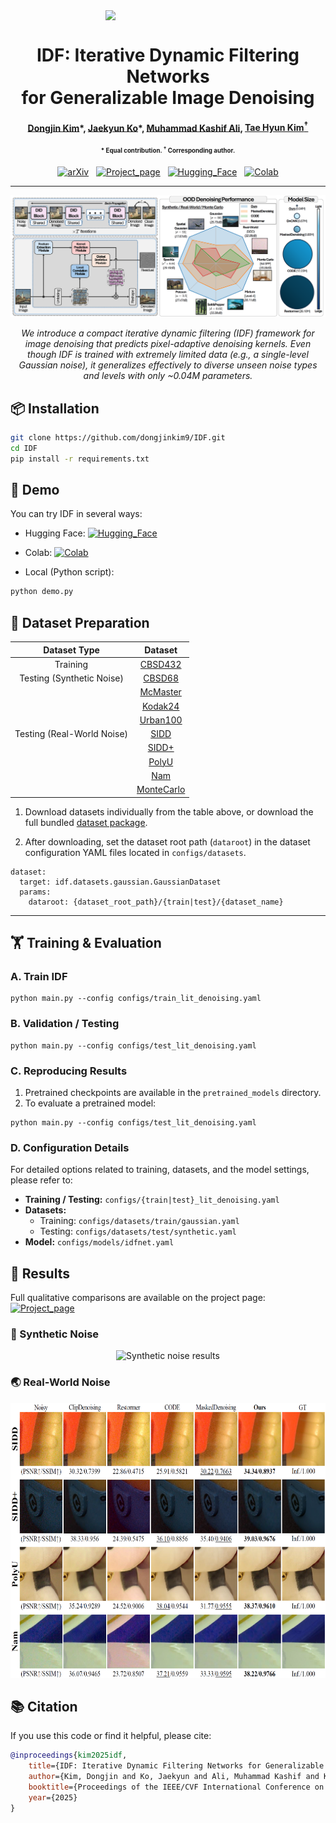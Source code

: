 <div align="center">
<img src="https://dongjinkim9.github.io/projects/idf/assets/idf_logo.png" width="200" style="margin-left: auto; margin-right: auto; display: block;">
<h1>IDF: Iterative Dynamic Filtering Networks <br>for Generalizable Image Denoising</h1>
<h4>
  <a href="https://scholar.google.com/citations?user=6I9aJxYAAAAJ">Dongjin Kim</a>*,
  <a href="https://scholar.google.com/citations?user=NBs5cTMAAAAJ">Jaekyun Ko</a>*,
  <a href="https://scholar.google.com/citations?user=FW4ylx4AAAAJ&hl">Muhammad Kashif Ali</a>,
  <a href="https://sites.google.com/view/lliger9/team/taehyunkim">Tae Hyun Kim<sup>&#8224;</sup></a>
</h4>

<b><sub><sup>* Equal contribution.  <sup>&#8224;</sup> Corresponding author.</sup></sub></b>

[![arXiv](https://img.shields.io/badge/Arxiv-📄Paper-8A2BE2)](https://arxiv.org/abs/2508.19649)
&nbsp;
[![Project_page](https://img.shields.io/badge/Project-📖Page-8A2BE2)](https://dongjinkim9.github.io/projects/idf)
&nbsp;
[![Hugging_Face](https://img.shields.io/badge/Demo-%F0%9F%A4%97%20Hugging%20Face-8A2BE2)](https://huggingface.co/spaces/dongjin-kim/IDF)
&nbsp;
[![Colab](https://img.shields.io/badge/Demo-♾️Colab-8A2BE2)](https://colab.research.google.com/drive/1bzhrkVPS8iiOZy1fANJIOu15C2obN5B2?usp=sharing)

</div>

---
<div align="center">



<img src="assets/teaser.png" alt="Framework overview">


<i>We introduce a compact iterative dynamic filtering (IDF) framework for image denoising that predicts pixel-adaptive denoising kernels. Even though IDF is trained with extremely limited data (e.g., a single-level Gaussian noise), it generalizes effectively to diverse unseen noise types and levels with only ~0.04M parameters.</i>

</div>


## 📦 Installation

```bash
git clone https://github.com/dongjinkim9/IDF.git
cd IDF
pip install -r requirements.txt
```

## 🚀 Demo
You can try IDF in several ways:

- Hugging Face: [![Hugging_Face](https://img.shields.io/badge/Demo-%F0%9F%A4%97%20Hugging%20Face-8A2BE2)](https://huggingface.co/spaces/dongjin-kim/IDF)

- Colab: [![Colab](https://img.shields.io/badge/Demo-♾️Colab-8A2BE2)](https://colab.research.google.com/drive/1bzhrkVPS8iiOZy1fANJIOu15C2obN5B2?usp=sharing)

- Local (Python script):
```bash
python demo.py
```

## 📁 Dataset Preparation

| Dataset Type | Dataset | 
| :----------: | :-----: | 
| Training | [CBSD432](https://1drv.ms/u/c/85cf5b7f538e2007/EesZ9Nla6TtKu3OWLAYyGSgBACy4TQknv182VItfCJaiog?e=1yMRXg) |
| Testing (Synthetic Noise) | [CBSD68](https://1drv.ms/u/c/85cf5b7f538e2007/Edi08ncJaiRBouqE0EZ8OCYBWp7N4_QBgQAb1bm6-hxlvw?e=eERlUP) |
|  | [McMaster](https://1drv.ms/u/c/85cf5b7f538e2007/EdZoZMBzjDdDpBvHzzv-X-MBXuHRXEqNuLwUfk-PlMGI_A?e=fOc4tp) |
|  | [Kodak24](https://1drv.ms/u/c/85cf5b7f538e2007/ETnh1pflgaRMhgWnMRqM7OYB5SwVMOCXxKIwHWEqn8NmiA?e=8YwM6k) |
|  | [Urban100](https://1drv.ms/u/c/85cf5b7f538e2007/EV7BHonfGodEkQBsbwOBfQ4B7f7a3LMTxjvSeE7eE-OxMQ?e=vUOSqe) |
| Testing (Real-World Noise) | [SIDD](https://1drv.ms/u/c/85cf5b7f538e2007/EYg_FNX8c5hIlDeDK2b7aIEB-zkiGf022slBJWvw4Myjyw?e=BcxWtr) |
|  | [SIDD+](https://1drv.ms/u/c/85cf5b7f538e2007/EXGdp_Wn1qZBq5nZ9Lc8NZEBii09SchrrgmSxzeId6cczQ?e=lelbjO) |
|  | [PolyU](https://1drv.ms/u/c/85cf5b7f538e2007/EaCxNXRsavZEh79CFwyC7rEBNoAASAuA16klMuZeebXHhw?e=7QTrh4) |
|  | [Nam](https://1drv.ms/u/c/85cf5b7f538e2007/EXf56ksunP5NsBih14mMyGoBpOtXe88mdziFFJ6KC3dnaQ?e=IY1HXt) |
|  | [MonteCarlo](https://1drv.ms/u/c/85cf5b7f538e2007/EfxEnzV1HmpGgQAmLLGY1SoBU2SUf-8Bb6nA-2okV5i6oQ?e=Hv12eO) |

1. Download datasets individually from the table above, or download the full bundled [dataset package](https://1drv.ms/u/c/85cf5b7f538e2007/EUzkmWCpnMZNsG7GFsRKDu8B6r2iZhD69hdvEcs9g1Popw?e=83lxhL).

2. After downloading, set the dataset root path (`dataroot`) in the dataset configuration YAML files located in `configs/datasets`.
```
dataset:
  target: idf.datasets.gaussian.GaussianDataset
  params:
    dataroot: {dataset_root_path}/{train|test}/{dataset_name}
```
---
## 🏋️ Training & Evaluation
### A. Train IDF
```
python main.py --config configs/train_lit_denoising.yaml
```

### B. Validation / Testing
```
python main.py --config configs/test_lit_denoising.yaml
```

### C. Reproducing Results
1. Pretrained checkpoints are available in the `pretrained_models` directory.
2. To evaluate a pretrained model:
```
python main.py --config configs/test_lit_denoising.yaml
```

### D. Configuration Details
For detailed options related to training, datasets, and the model settings, please refer to:

* **Training / Testing:** `configs/{train|test}_lit_denoising.yaml`
* **Datasets:**
  * Training: `configs/datasets/train/gaussian.yaml`
  * Testing: `configs/datasets/test/synthetic.yaml`
* **Model:** `configs/models/idfnet.yaml`

## 🎇 Results
Full qualitative comparisons are available on the project page: 
[![Project_page](https://img.shields.io/badge/Project-📖Page-8A2BE2)](https://dongjinkim9.github.io/projects/idf)

### 🧪 Synthetic Noise
<p align="center">
  <img src="assets/result_synthetic.png" alt="Synthetic noise results">
</p>

### 🌏 Real-World Noise
<p align="center">
  <img src="assets/result_real_world.png" height=440 alt="Real-world noise results">
</p>

## 📚 Citation
If you use this code or find it helpful, please cite:

```bibtex
@inproceedings{kim2025idf,
    title={IDF: Iterative Dynamic Filtering Networks for Generalizable Image Denoising},
    author={Kim, Dongjin and Ko, Jaekyun and Ali, Muhammad Kashif and Kim, Tae Hyun},
    booktitle={Proceedings of the IEEE/CVF International Conference on Computer Vision},
    year={2025}
}
```
